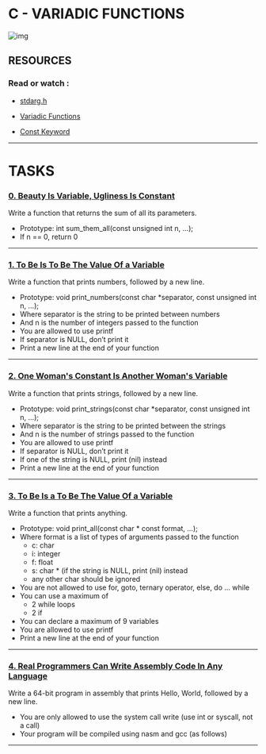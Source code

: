 # C - VARIADIC FUNCTIONS

![img](https://miro.medium.com/max/1400/1*aC11spxGQlpAxviBOQo-8A.png)

## RESOURCES

### Read or watch : 

- [stdarg.h](https://en.wikipedia.org/wiki/Stdarg.h)

- [Variadic Functions](https://intranet.hbtn.io/rltoken/PY9dOZHn7a5M9suR-0j1yQ)

- [Const Keyword](https://www.youtube.com/watch?v=1W4oyuOdXv8)

--------------------------------

# TASKS

### [0. Beauty Is Variable, Ugliness Is Constant](https://github.com/MathieuMorel62/holbertonschool-low_level_programming/blob/master/variadic_functions/0-sum_them_all.c)

Write a function that returns the sum of all its parameters.

 - Prototype: int sum_them_all(const unsigned int n, ...);
 - If n == 0, return 0

---------------------------------

### [1. To Be Is To Be The Value Of a Variable](https://github.com/MathieuMorel62/holbertonschool-low_level_programming/blob/master/variadic_functions/1-print_numbers.c)

Write a function that prints numbers, followed by a new line.

 - Prototype: void print_numbers(const char *separator, const unsigned int n, ...);
 - Where separator is the string to be printed between numbers
 - And n is the number of integers passed to the function
 - You are allowed to use printf
 - If separator is NULL, don’t print it
 - Print a new line at the end of your function

---------------------------------

### [2. One Woman's Constant Is Another Woman's Variable](https://github.com/MathieuMorel62/holbertonschool-low_level_programming/blob/master/variadic_functions/2-print_strings.c)

Write a function that prints strings, followed by a new line.

 - Prototype: void print_strings(const char *separator, const unsigned int n, ...);
 - Where separator is the string to be printed between the strings
 - And n is the number of strings passed to the function
 - You are allowed to use printf
 - If separator is NULL, don’t print it
 - If one of the string is NULL, print (nil) instead
 - Print a new line at the end of your function

-----------------------------

### [3. To Be Is a To Be The Value Of a Variable](https://github.com/MathieuMorel62/holbertonschool-low_level_programming/blob/master/variadic_functions/3-print_all.c)

Write a function that prints anything.

 - Prototype: void print_all(const char * const format, ...);
 - Where format is a list of types of arguments passed to the function
   - c: char
   - i: integer
   - f: float
   - s: char * (if the string is NULL, print (nil) instead
   - any other char should be ignored
 - You are not allowed to use for, goto, ternary operator, else, do ... while
 - You can use a maximum of
   - 2 while loops
   - 2 if
 - You can declare a maximum of 9 variables
 - You are allowed to use printf
 - Print a new line at the end of your function

------------------------

### [4. Real Programmers Can Write Assembly Code In Any Language]()

Write a 64-bit program in assembly that prints Hello, World, followed by a new line.

 - You are only allowed to use the system call write (use int or syscall, not a call)
 - Your program will be compiled using nasm and gcc (as follows)

-------------------------------
